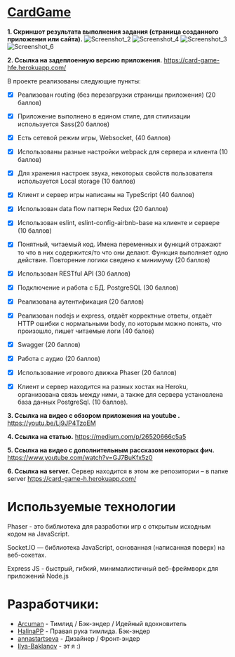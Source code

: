 # [CardGame](https://card-game-hfe.herokuapp.com/)

**1. Скриншот результата выполнения задания (страница созданного приложения или сайта).**
![Screenshot_2](https://user-images.githubusercontent.com/70815334/106811390-72adff80-6698-11eb-97fd-9e8db3f372a0.jpg)
![Screenshot_4](https://user-images.githubusercontent.com/70815334/106811451-8a858380-6698-11eb-9440-20b48b7692f8.jpg)
![Screenshot_3](https://user-images.githubusercontent.com/70815334/106811485-96714580-6698-11eb-8e3b-92a34b88b209.jpg)
![Screenshot_6](https://user-images.githubusercontent.com/70815334/106811493-9a9d6300-6698-11eb-9206-ee5bd0defe46.jpg)

**2. Ссылка на задеплоенную версию приложения.**
https://card-game-hfe.herokuapp.com/

В проекте реализованы следующие пункты:
- [x] Реализован routing (без перезагрузки страницы приложения) (20 баллов)
- [x] Приложение выполнено в едином стиле, для стилизации используется Sass(20 баллов)
- [x] Есть сетевой режим игры, Websocket, (40 баллов)
- [x] Использованы разные настройки webpack для сервера и клиента (10 баллов)
- [x] Для хранения настроек звука, некоторых свойств пользователя используется Local storage (10 баллов)
- [x]  Клиент и сервер игры написаны на TypeScript (40 баллов)
- [x] Использован data flow паттерн Redux (20 баллов)
- [x] Использован eslint, eslint-config-airbnb-base на клиенте и сервере (10 баллов)
- [x] Понятный, читаемый код. Имена переменных и функций отражают то что в них содержится/то что они делают. Функция выполняет одно действие. Повторение логики сведено к минимуму (20 баллов)
- [x] Использован RESTful API (30 баллов)
- [x] Подключение и работа с БД. PostgreSQL (30 баллов)
- [x] Реализована аутентификация (20 баллов)
- [x] Реализован nodejs и express, отдаёт корректные ответы, отдаёт HTTP ошибки с нормальными body, по которым можно понять, что произошло, пишет читаемые логи (40 балов)
- [x] Swagger (20 баллов)
- [x] Работа с аудио (20 баллов)
- [x] Использование игрового движка Phaser (20 баллов)
- [x] Клиент и сервер находится на разных хостах на Heroku, организована связь между ними, а также для сервера установлена база данных  PostgreSql. (10 баллов).


**3. Ссылка на видео с обзором приложения на youtube .**
https://youtu.be/Lj9JP4TzoEM

**4. Ссылка на статью.**
https://medium.com/p/26520666c5a5

**5. Ссылка на видео с дополнительным  рассказом некоторых фич.**
https://www.youtube.com/watch?v=GJ7BuKfx5z0

**6. Ссылка на server.**
Сервер находится в этом же репозитории – в папке server
https://card-game-h.herokuapp.com/

# Используемые технологии

 Phaser - это библиотека для разработки игр с открытым исходным кодом на JavaScript.
 
 Socket.IO — библиотека JavaScript, основанная (написанная поверх) на веб-сокетах. 
 
 Express JS - быстрый, гибкий, минималистичный веб-фреймворк для приложений Node.js
 
 # Разработчики:
 
  * [Arcuman](https://github.com/Arcuman) - Тимлид / Бэк-эндер / Идейный вдохновитель
  * [HalinaPP](https://github.com/HalinaPP) - Правая рука тимлида. Бэк-эндер
  * [annastartseva](https://github.com/annastartseva) - Дизайнер / Фронт-эндер
  * [Ilya-Baklanov](https://github.com/Ilya-Baklanov) - эт я :)

